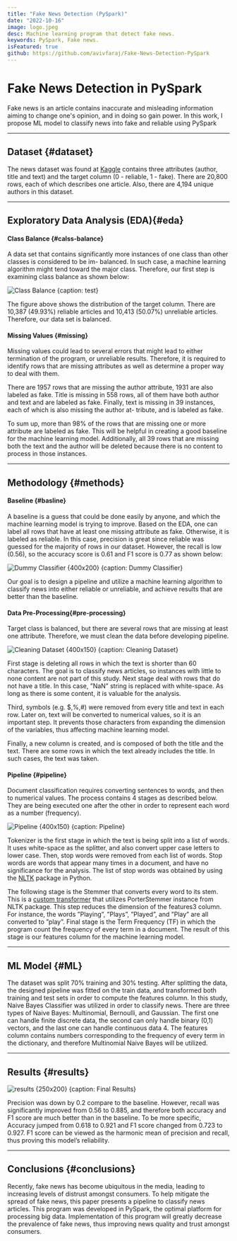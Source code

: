 ```yaml
---
title: "Fake News Detection (PySpark)"
date: "2022-10-16"
image: logo.jpeg
desc: Machine learning program that detect fake news.
keywords: PySpark, Fake news.
isFeatured: true
github: https://github.com/avivfaraj/Fake-News-Detection-PySpark
---
```



# Fake News Detection in PySpark

Fake news is an article contains inaccurate and misleading information aiming to change one's opinion,
and in doing so gain power. In this work, I propose ML model to classify news into fake and reliable using PySpark

***

## Dataset {#dataset}

The news dataset was found at [Kaggle](https://www.kaggle.com/c/fake-news/data) contains three attributes (author, title and text) and the target column (0 - reliable, 1 - fake). There are 20,800 rows, each of which describes one article.
Also, there are 4,194 unique authors in this dataset.

---

## Exploratory Data Analysis (EDA){#eda}

#### Class Balance {#calss-balance}

A data set that contains significantly more instances of one class than other classes is considered to be im- balanced.
In such case, a machine learning algorithm might tend toward the major class.
Therefore, our first step is examining class balance as shown below:

![Class Balance {caption: test}](fake-news-detection/dist.png)


The figure above shows the distribution of the target column.
There are 10,387 (49.93%) reliable articles and 10,413 (50.07%) unreliable articles.
Therefore, our data set is balanced.


#### Missing Values {#missing}

Missing values could lead to several errors that might lead to either termination of the program, or unreliable results.
Therefore, it is required to identify rows that are missing attributes as well as determine a proper way to deal with them.

There are 1957 rows that are missing the author attribute, 1931 are also labeled as fake.
Title is missing in 558 rows, all of them have both author and text and are labeled as fake.
Finally, text is missing in 39 instances, each of which is also missing the author at- tribute, and is labeled as fake.

To sum up, more than 98% of the rows that are missing one or more attribute are labeled as fake.
This will be helpful in creating a good baseline for the machine learning model.
Additionally, all 39 rows that are missing both the text and the author will be deleted because there is no content to process in those instances.


---

## Methodology {#methods}

#### Baseline {#basline}

A baseline is a guess that could be done easily by anyone,
and which the machine learning model is trying to improve.
Based on the EDA, one can label all rows that have at least one missing attribute as fake.
Otherwise, it is labeled as reliable.
In this case, precision is great since reliable was guessed for the majority of rows in our dataset.
However, the recall is low (0.56), so the accuracy score is 0.61 and F1 score is 0.77 as shown below:

<!-- [Gist](571ee510d21b70db0d43914605498fd4) -->


![Dummy Classifier  {400x200} {caption: Dummy Classifier}](fake-news-detection/dummy.png)

Our goal is to design a pipeline and utilize a machine learning algorithm
to classify news into either reliable or unreliable,
and achieve results that are better than the baseline.

#### Data Pre-Processing{#pre-processing}

Target class is balanced, but there are several rows that are missing at least one attribute.
Therefore, we must clean the data before developing pipeline.


![Cleaning Dataset {400x150} {caption: Cleaning Dataset}](fake-news-detection/pre-process.png)

First stage is deleting all rows in which the text is shorter than 60 characters.
The goal is to classify news articles, so instances with little to none content are not part of this study. Next stage deal with rows that do not have a title.
In this case, ”NaN” string is replaced with white-space.
As long as there is some content, it is valuable for the analysis.

Third, symbols (e.g. $,%,#) were removed from every title and text in each row.
Later on, text will be converted to numerical values, so it is an important step.
It prevents those characters from expanding the dimension of the variables, thus affecting machine learning model.

Finally, a new column is created, and is composed of both the title and the text.
There are some rows in which the text already includes the title.
In such cases, the text was taken.

#### Pipeline {#pipeline}

Document classification requires converting sentences to words, and then to numerical values.
The process contains 4 stages as described below. They are being executed one after the other
in order to represent each word as a number (frequency).

![Pipeline {400x150} {caption: Pipeline}](fake-news-detection/pipeline.png)

Tokenizer is the first stage in which the text is being split into a list of words.
It uses white-space as the splitter, and also convert upper case letters to lower case. Then, stop words were removed from each list of words.
Stop words are words that appear many times in a document, and have no significance for the analysis.
The list of stop words was obtained by using the [NLTK](https://www.nltk.org) package in Python.

The following stage is the Stemmer that converts every word to its stem.
This is a [custom transformer](https://csyhuang.github.io/2020/08/01/custom-transformer/) that utilizes PorterStemmer instance from NLTK package.
This step reduces the dimension of the features3 column.
For instance, the words ”Playing”, ”Plays”, ”Played”, and ”Play” are all converted to ”play”. Final stage is the Term Frequency (TF) in which the program count the frequency of every term in a document.
The result of this stage is our features column for the machine learning model.

<!-- <p><Gist id="61919f2c3569363eab2a9a19b39d88c8" /></p> -->

---

## ML Model {#ML}

The dataset was split 70% training and 30% testing.
After splitting the data, the designed pipeline was fitted on the train data, and transformed both training and test sets in order to compute the features column. In this study, Naive Bayes Classifier was utilized in order to classify news.
There are three types of Naive Bayes: Multinomial, Bernoulli, and Gaussian. The first one can handle finite discrete data,
the second can only handle binary (0,1) vectors,
and the last one can handle continuous data 4.
The features column contains numbers corresponding to the frequency of every term in the dictionary,
and therefore Multinomial Naive Bayes will be utilized.

---

## Results  {#results}

![results {250x200} {caption: Final Results}](fake-news-detection/results.png)

Precision was down by 0.2 compare to the baseline.
However, recall was significantly improved from 0.56 to 0.885, and therefore both accuracy and F1 score are much better than in the baseline.
To be more specific, Accuracy jumped from 0.618 to 0.921 and F1 score changed from 0.723 to 0.927.
F1 score can be viewed as the harmonic mean of precision and recall, thus proving this model’s reliability.

---

## Conclusions {#conclusions}

Recently, fake news has become ubiquitous in the media, leading to increasing levels of distrust amongst consumers.
To help mitigate the spread of fake news, this paper presents a pipeline to classify news articles.
This program was developed in PySpark, the optimal platform for processing big data.
Implementation of this program will greatly decrease the prevalence of fake news, thus improving news quality and trust amongst consumers.


